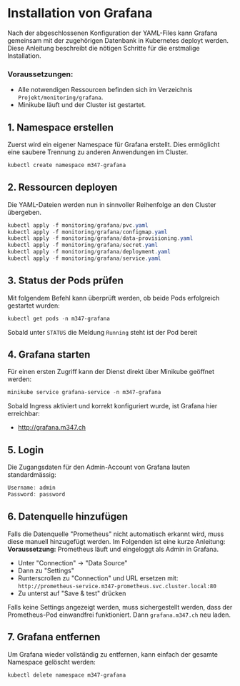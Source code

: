 # Installation von Grafana

Nach der abgeschlossenen Konfiguration der YAML-Files kann Grafana gemeinsam mit der zugehörigen Datenbank in Kubernetes deployt werden. Diese Anleitung beschreibt die nötigen Schritte für die erstmalige Installation.

### Voraussetzungen:

- Alle notwendigen Ressourcen befinden sich im Verzeichnis `Projekt/monitoring/grafana`.
- Minikube läuft und der Cluster ist gestartet.

## 1. Namespace erstellen

Zuerst wird ein eigener Namespace für Grafana erstellt. Dies ermöglicht eine saubere Trennung zu anderen Anwendungen im Cluster.

```powershell
kubectl create namespace m347-grafana
```

## 2. Ressourcen deployen

Die YAML-Dateien werden nun in sinnvoller Reihenfolge an den Cluster übergeben.

```powershell
kubectl apply -f monitoring/grafana/pvc.yaml
kubectl apply -f monitoring/grafana/configmap.yaml
kubectl apply -f monitoring/grafana/data-provisioning.yaml
kubectl apply -f monitoring/grafana/secret.yaml
kubectl apply -f monitoring/grafana/deployment.yaml
kubectl apply -f monitoring/grafana/service.yaml
```

## 3. Status der Pods prüfen
   
Mit folgendem Befehl kann überprüft werden, ob beide Pods erfolgreich gestartet wurden:

```powershell
kubectl get pods -n m347-grafana
```
Sobald unter `STATUS` die Meldung `Running` steht ist der Pod bereit

## 4. Grafana starten

Für einen ersten Zugriff kann der Dienst direkt über Minikube geöffnet werden:

```powershell
minikube service grafana-service -n m347-grafana
```

Sobald Ingress aktiviert und korrekt konfiguriert wurde, ist Grafana hier erreichbar:

- http://grafana.m347.ch

## 5. Login

Die Zugangsdaten für den Admin-Account von Grafana lauten standardmässig:

```powershell
Username: admin
Password: password
```

## 6. Datenquelle hinzufügen

Falls die Datenquelle "Prometheus" nicht automatisch erkannt wird, muss diese manuell hinzugefügt werden. Im Folgenden ist eine kurze Anleitung:   
**Voraussetzung:** Prometheus läuft und eingeloggt als Admin in Grafana.  
- Unter "Connection" -> "Data Source"
- Dann zu "Settings"
- Runterscrollen zu "Connection" und URL ersetzen mit: `http://prometheus-service.m347-prometheus.svc.cluster.local:80`
- Zu unterst auf "Save & test" drücken

Falls keine Settings angezeigt werden, muss sichergestellt werden, dass der Prometheus-Pod einwandfrei funktioniert. Dann `grafana.m347.ch` neu laden.

## 7. Grafana entfernen

Um Grafana wieder vollständig zu entfernen, kann einfach der gesamte Namespace gelöscht werden:

```powershell
kubectl delete namespace m347-grafana
````
